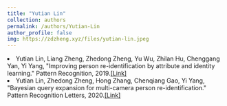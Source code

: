 ```yaml
---
title: "Yutian Lin"
collection: authors
permalink: /authors/Yutian-Lin
author_profile: false
img: https://zdzheng.xyz/files/yutian-lin.jpeg
---
```

 <li> Yutian Lin,  Liang Zheng,  Zhedong Zheng,  Yu Wu,  Zhilan Hu,  Chenggang Yan,  Yi Yang, &quot;Improving person re-identification by attribute and identity learning.&quot; Pattern Recognition, 2019.<a href='https://zdzheng.xyz/publication/Improvin2019'>[Link]</a> </li>
 <li> Yutian Lin,  Zhedong Zheng,  Hong Zhang,  Chenqiang Gao,  Yi Yang, &quot;Bayesian query expansion for multi-camera person re-identification.&quot; Pattern Recognition Letters, 2020.<a href='https://zdzheng.xyz/publication/Bayesian2020'>[Link]</a> </li>